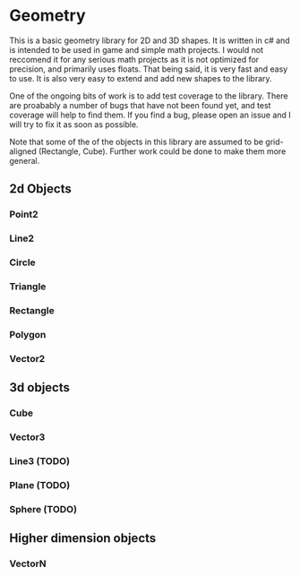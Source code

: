 # Geometry
This is a basic geometry library for 2D and 3D shapes. It is written in c# and is intended to be used in game and simple math projects.
I would not reccomend it for any serious math projects as it is not optimized for precision, and primarily uses floats. That being said,
it is very fast and easy to use. It is also very easy to extend and add new shapes to the library.

One of the ongoing bits of work is to add test coverage to the library. There are proabably a number of bugs that have not been found yet,
and test coverage will help to find them. If you find a bug, please open an issue and I will try to fix it as soon as possible.

Note that some of the of the objects in this library are assumed to be grid-aligned (Rectangle, Cube). Further work could be done to make them more general.



## 2d Objects

### Point2 

### Line2

### Circle

### Triangle

### Rectangle

### Polygon

### Vector2



## 3d objects

### Cube

### Vector3

### Line3 (TODO)

### Plane (TODO)

### Sphere (TODO)



## Higher dimension objects

### VectorN






